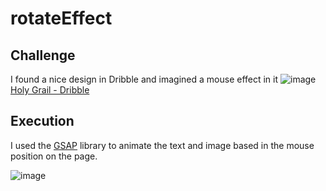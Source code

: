 # rotateEffect
## Challenge
I found a nice design in Dribble and imagined a mouse effect in it
![image](https://user-images.githubusercontent.com/6317729/223728609-f522a130-e11a-45f2-b985-a67e9efa3640.png)
[Holy Grail - Dribble](https://dribbble.com/shots/20118286-Holy-Grails-Art-Exhibition-Website)

## Execution

I used the [GSAP](https://greensock.com/gsap/) library to animate the text and image based in the mouse position on the page.

![image](https://user-images.githubusercontent.com/6317729/223743701-deabea9f-5730-4c2d-8d64-580d42269078.png)
